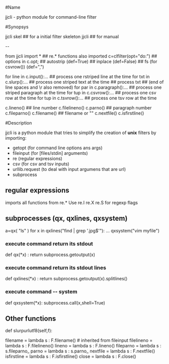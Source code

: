#Name

 jjcli - python module for command-line filter

#Synopsys

 jjcli skel     ## for a initial filter skeleton
 jjcli          ## for manual

-- 

 from jjcli import *       ## re.* functions also imported
 c=clfilter(opt="do:")     ## options in c.opt;
                           ##    autostrip         (def=True)
                           ##    inplace           (def=False) 
                           ##    fs (for csvrow()) (def=",")

 for line in c.input():...    ## process one rstriped line at the time
 for txt in c.slurp():...     ## process one striped text at the time
    ## process txt            ##   (end of line spaces and \r also removed)
 for par in c.paragraph():... ## process one striped paragraph at the time
 for tup in c.csvrow():...    ## process one csv row at the time
 for tup in c.tsvrow():...    ## process one tsv row at the time

 c.lineno()                ## line number
 c.filelineno()
 c.parno()                 ## paragraph number
 c.fileparno()
 c.filename()              ## filename or "<stdin>"
 c.nextfile()
 c.isfirstline()

#Description

jjcli is a python module that tries to simplify the creation of
__unix__ filters by importing:

- getopt  (for command line options ans args)
- fileinput (for [files/stdin] arguments)
- re (regular expressions)
- csv  (for csv and tsv inputs)
- urllib.request (to deal with input argumens that are url)
- subprocess 

## regular expressions

 imports all functions from re.*
 Use re.I re.X re.S   for regexp flags

## subprocesses   (qx, qxlines, qxsystem)

 a=qx( "ls" )
 for x in qxlines("find | grep '\.jpg$'"): 
   ...
 qxsystem("vim myfile")

### execute command return its stdout
def qx(*x)      : return subprocess.getoutput(x)

### execute command return its stdout lines
def qxlines(*x) : return subprocess.getoutput(x).splitlines()

### execute command -- system
def qxsystem(*x): subprocess.call(x,shell=True)

## Other functions

   def slurpurlutf8(self,f):

   filename    = lambda s : F.filename()      # inherited from fileinput
   filelineno  = lambda s : F.filelineno()
   lineno      = lambda s : F.lineno()
   fileparno   = lambda s : s.fileparno_
   parno       = lambda s : s.parno_
   nextfile    = lambda s : F.nextfile()
   isfirstline = lambda s : F.isfirstline()
   close       = lambda s : F.close()

